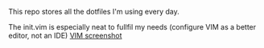 This repo stores all the dotfiles I'm using every day.

The init.vim is especially neat to fullfil my needs (configure VIM as a better editor, not an IDE)
[VIM screenshot](assets/vim_screenshot.png)
